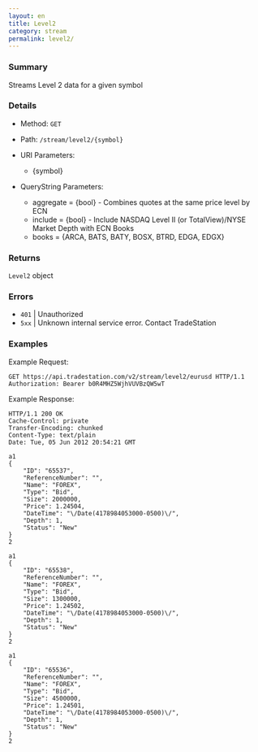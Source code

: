 ```yaml
---
layout: en
title: Level2
category: stream
permalink: level2/
---
```


### Summary

Streams Level 2 data for a given symbol

### Details

* Method: `GET`
* Path: `/stream/level2/{symbol}`
* URI Parameters:

  * {symbol}
* QueryString Parameters:
  * aggregate = {bool} - Combines quotes at the same price level by ECN
  * include = {bool} - Include NASDAQ Level II (or TotalView)/NYSE Market Depth with ECN Books
  * books = {ARCA, BATS, BATY, BOSX, BTRD, EDGA, EDGX}

### Returns

`Level2` object

### Errors

* `401` | Unauthorized
* `5xx` | Unknown internal service error. Contact TradeStation

### Examples

Example Request:

    GET https://api.tradestation.com/v2/stream/level2/eurusd HTTP/1.1
    Authorization: Bearer b0R4MHZ5WjhVUVBzQW5wT

Example Response:

    HTTP/1.1 200 OK
    Cache-Control: private
    Transfer-Encoding: chunked
    Content-Type: text/plain
    Date: Tue, 05 Jun 2012 20:54:21 GMT

    a1
    {
        "ID": "65537",
        "ReferenceNumber": "",
        "Name": "FOREX",
        "Type": "Bid",
        "Size": 2000000,
        "Price": 1.24504,
        "DateTime": "\/Date(4178984053000-0500)\/",
        "Depth": 1,
        "Status": "New"
    }
    2

    a1
    {
        "ID": "65538",
        "ReferenceNumber": "",
        "Name": "FOREX",
        "Type": "Bid",
        "Size": 1300000,
        "Price": 1.24502,
        "DateTime": "\/Date(4178984053000-0500)\/",
        "Depth": 1,
        "Status": "New"
    }
    2

    a1
    {
        "ID": "65536",
        "ReferenceNumber": "",
        "Name": "FOREX",
        "Type": "Bid",
        "Size": 4500000,
        "Price": 1.24501,
        "DateTime": "\/Date(4178984053000-0500)\/",
        "Depth": 1,
        "Status": "New"
    }
    2